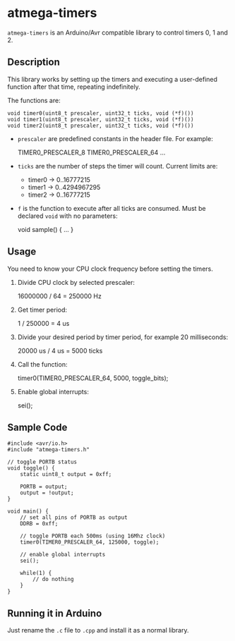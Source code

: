 # atmega-timers

`atmega-timers` is an Arduino/Avr compatible library to control timers 0, 1 and 2.

## Description

This library works by setting up the timers and executing a user-defined function after
that time, repeating indefinitely.

The functions are:

	void timer0(uint8_t prescaler, uint32_t ticks, void (*f)())
	void timer1(uint8_t prescaler, uint32_t ticks, void (*f)())
	void timer2(uint8_t prescaler, uint32_t ticks, void (*f)())

- `prescaler` are predefined constants in the header file. For example:
	
	TIMER0_PRESCALER_8
	TIMER0_PRESCALER_64
	...

- `ticks` are the number of steps the timer will count. Current limits are:
	
	* timer0 -> 0..16777215
	* timer1 -> 0..4294967295
	* timer2 -> 0..16777215
	
- `f` is the function to execute after all ticks are consumed. Must be declared `void`
with no parameters:
	
	void sample() {
		...
	}
	
## Usage

You need to know your CPU clock frequency before setting the timers.

1. Divide CPU clock by selected prescaler:
	
	16000000 / 64 = 250000 Hz

2. Get timer period:
	
	1 / 250000 = 4 us
	
3. Divide your desired period by timer period, for example 20 milliseconds:
	
	20000 us / 4 us = 5000 ticks

4. Call the function:
	
	timer0(TIMER0_PRESCALER_64, 5000, toggle_bits);

5. Enable global interrupts:
	
	sei();
	
## Sample Code

	#include <avr/io.h>
	#include "atmega-timers.h"

	// toggle PORTB status
	void toggle() {
		static uint8_t output = 0xff;

		PORTB = output;
		output = !output;
	}

	void main() {
		// set all pins of PORTB as output
		DDRB = 0xff;
		
		// toggle PORTB each 500ms (using 16Mhz clock)
		timer0(TIMER0_PRESCALER_64, 125000, toggle);
		
		// enable global interrupts
		sei();

		while(1) {
			// do nothing
		}
	}

## Running it in Arduino

Just rename the `.c` file to `.cpp` and install it as a normal library.
